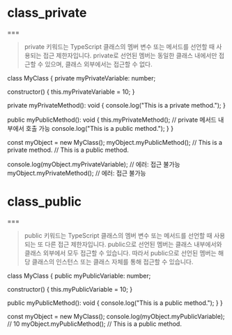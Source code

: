 # class_private

===

> private 키워드는 TypeScript 클래스의 멤버 변수 또는 메서드를 선언할 때 사용되는 접근 제한자입니다. private로 선언된 멤버는 동일한 클래스 내에서만 접근할 수 있으며, 클래스 외부에서는 접근할 수 없다.

class MyClass {
private myPrivateVariable: number;

constructor() {
this.myPrivateVariable = 10;
}

private myPrivateMethod(): void {
console.log("This is a private method.");
}

public myPublicMethod(): void {
this.myPrivateMethod(); // private 메서드 내부에서 호출 가능
console.log("This is a public method.");
}
}

const myObject = new MyClass();
myObject.myPublicMethod(); // This is a private method.
// This is a public method.

console.log(myObject.myPrivateVariable); // 에러: 접근 불가능
myObject.myPrivateMethod(); // 에러: 접근 불가능

# class_public

===

> public 키워드는 TypeScript 클래스의 멤버 변수 또는 메서드를 선언할 때 사용되는 또 다른 접근 제한자입니다. public으로 선언된 멤버는 클래스 내부에서와 클래스 외부에서 모두 접근할 수 있습니다. 따라서 public으로 선언된 멤버는 해당 클래스의 인스턴스 또는 클래스 자체를 통해 접근할 수 있습니다.

class MyClass {
public myPublicVariable: number;

constructor() {
this.myPublicVariable = 10;
}

public myPublicMethod(): void {
console.log("This is a public method.");
}
}

const myObject = new MyClass();
console.log(myObject.myPublicVariable); // 10
myObject.myPublicMethod(); // This is a public method.
